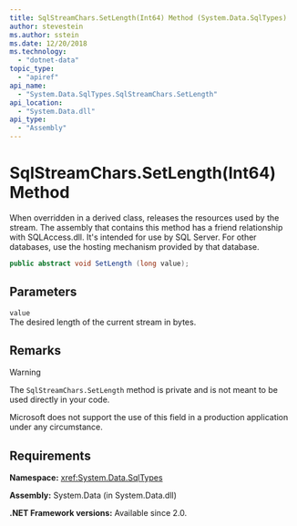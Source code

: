 ```yaml
---
title: SqlStreamChars.SetLength(Int64) Method (System.Data.SqlTypes)
author: stevestein
ms.author: sstein
ms.date: 12/20/2018
ms.technology:
  - "dotnet-data"
topic_type:
  - "apiref"
api_name:
  - "System.Data.SqlTypes.SqlStreamChars.SetLength"
api_location:
  - "System.Data.dll"
api_type:
  - "Assembly"
---
```

# SqlStreamChars.SetLength(Int64) Method

When overridden in a derived class, releases the resources used by the stream. The assembly that contains this method has a friend relationship with SQLAccess.dll. It's intended for use by SQL Server. For other databases, use the hosting mechanism provided by that database.

```csharp
public abstract void SetLength (long value);
```

## Parameters

`value`\
The desired length of the current stream in bytes.

## Remarks

> [!WARNING]
> The `SqlStreamChars.SetLength` method is private and is not meant to be used directly in your code.
>
> Microsoft does not support the use of this field in a production application under any circumstance.

## Requirements

**Namespace:** <xref:System.Data.SqlTypes>

**Assembly:** System.Data (in System.Data.dll)

**.NET Framework versions:** Available since 2.0.